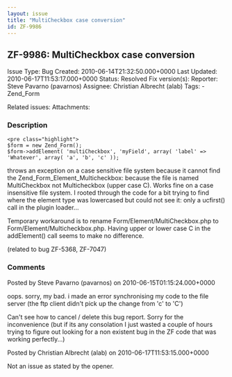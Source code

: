 ```yaml
---
layout: issue
title: "MultiCheckbox case conversion"
id: ZF-9986
---
```


ZF-9986: MultiCheckbox case conversion
--------------------------------------

 Issue Type: Bug Created: 2010-06-14T21:32:50.000+0000 Last Updated: 2010-06-17T11:53:17.000+0000 Status: Resolved Fix version(s): 
 Reporter:  Steve Pavarno (pavarnos)  Assignee:  Christian Albrecht (alab)  Tags: - Zend\_Form
 
 Related issues: 
 Attachments: 
### Description

 
    <pre class="highlight">
    $form = new Zend_Form();
    $form->addElement( 'multiCheckbox', 'myField', array( 'label' => 'Whatever', array( 'a', 'b', 'c' ));


throws an exception on a case sensitive file system because it cannot find the Zend\_Form\_Element\_Multicheckbox: because the file is named MultiCheckbox not Multicheckbox (upper case C). Works fine on a case insensitive file system. I rooted through the code for a bit trying to find where the element type was lowercased but could not see it: only a ucfirst() call in the plugin loader...

Temporary workaround is to rename Form/Element/MultiCheckbox.php to Form/Element/Multicheckbox.php. Having upper or lower case C in the addElement() call seems to make no difference.

(related to bug ZF-5368, ZF-7047)

 

 

### Comments

Posted by Steve Pavarno (pavarnos) on 2010-06-15T01:15:24.000+0000

oops. sorry, my bad. i made an error synchronising my code to the file server (the ftp client didn't pick up the change from 'c' to 'C')

Can't see how to cancel / delete this bug report. Sorry for the inconvenience (but if its any consolation I just wasted a couple of hours trying to figure out looking for a non existent bug in the ZF code that was working perfectly...)

 

 

Posted by Christian Albrecht (alab) on 2010-06-17T11:53:15.000+0000

Not an issue as stated by the opener.

 

 